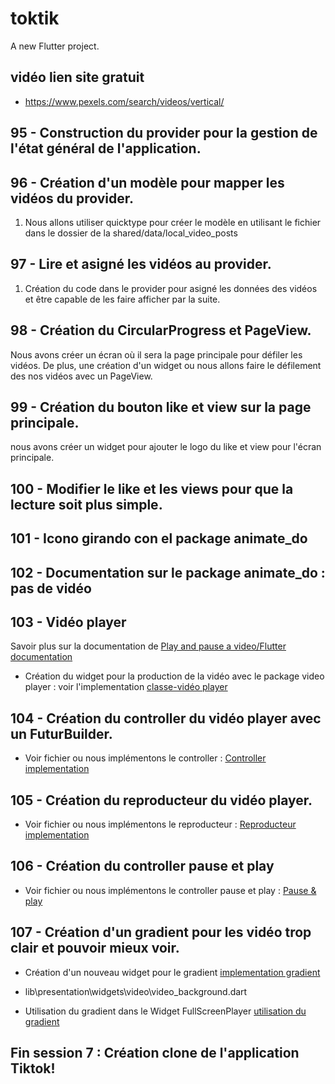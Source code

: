 # toktik

A new Flutter project.

## vidéo lien site gratuit

- https://www.pexels.com/search/videos/vertical/

## 95 - Construction du provider pour la gestion de l'état général de l'application.

## 96 - Création d'un modèle pour mapper les vidéos du provider.

1. Nous allons utiliser quicktype pour créer le modèle en utilisant le fichier dans le dossier de la shared/data/local_video_posts

## 97 - Lire et asigné les vidéos au provider.

1. Création du code dans le provider pour asigné les données des vidéos et être capable de les faire afficher par la suite.

## 98 - Création du CircularProgress et PageView.

Nous avons créer un écran où il sera la page principale pour défiler les vidéos. De plus, une création d'un widget ou nous allons faire le défilement des nos vidéos avec un PageView.

## 99 - Création du bouton like et view sur la page principale.

nous avons créer un widget pour ajouter le logo du like et view pour l'écran principale.

## 100 - Modifier le like et les views pour que la lecture soit plus simple.

## 101 - Icono girando con el package animate_do

## 102 - Documentation sur le package animate_do : pas de vidéo

## 103 - Vidéo player

Savoir plus sur la documentation de [Play and pause a video/Flutter documentation](https://docs.flutter.dev/cookbook/plugins/play-video)

- Création du widget pour la production de la vidéo avec le package video player : voir l'implementation [classe-vidéo player](lib\presentation\widgets\video\fullscreen_player.dart#L7)

## 104 - Création du controller du vidéo player avec un FuturBuilder.

- Voir fichier ou nous implémentons le controller : [Controller implementation](lib\presentation\widgets\video\fullscreen_player.dart#L24)

## 105 - Création du reproducteur du vidéo player.

- Voir fichier ou nous implémentons le reproducteur : [Reproducteur implementation](lib\presentation\widgets\video\fullscreen_player.dart#L51)

## 106 - Création du controller pause et play

- Voir fichier ou nous implémentons le controller pause et play : [Pause & play](lib\presentation\widgets\video\fullscreen_player.dart#L56)

## 107 - Création d'un gradient pour les vidéo trop clair et pouvoir mieux voir.

- Création d'un nouveau widget pour le gradient [implementation gradient](lib\presentation\widgets\video\video_background.dart#L4)

- lib\presentation\widgets\video\video_background.dart

- Utilisation du gradient dans le Widget FullScreenPlayer [utilisation du gradient](lib\presentation\widgets\video\fullscreen_player.dart#L73)

## Fin session 7 : Création clone de l'application Tiktok!
